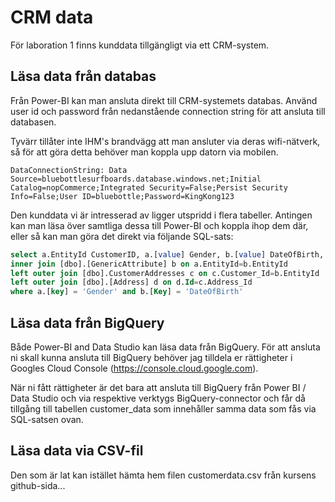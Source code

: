 # CRM data

För laboration 1 finns kunddata tillgängligt via ett CRM-system.

## Läsa data från databas

Från Power-BI kan man ansluta direkt till CRM-systemets databas. Använd user id och password från nedanstående connection string för att ansluta till databasen.

Tyvärr tillåter inte IHM's brandvägg att man ansluter via deras wifi-nätverk, så för att göra detta behöver man koppla upp datorn via mobilen.


```
DataConnectionString: Data Source=bluebottlesurfboards.database.windows.net;Initial Catalog=nopCommerce;Integrated Security=False;Persist Security Info=False;User ID=bluebottle;Password=KingKong123
```

Den kunddata vi är intresserad av ligger utspridd i flera tabeller. Antingen kan man läsa över samtliga dessa till Power-BI och koppla ihop dem där, eller så kan man göra det direkt via följande SQL-sats:

```sql
select a.EntityId CustomerID, a.[value] Gender, b.[value] DateOfBirth, d.ZipPostalCode from [dbo].[GenericAttribute] a
inner join [dbo].[GenericAttribute] b on a.EntityId=b.EntityId
left outer join [dbo].CustomerAddresses c on c.Customer_Id=b.EntityId
left outer join [dbo].[Address] d on d.Id=c.Address_Id
where a.[key] = 'Gender' and b.[Key] = 'DateOfBirth'
```


## Läsa data från BigQuery

Både Power-BI and Data Studio kan läsa data från BigQuery. För att ansluta ni skall kunna ansluta till BigQuery behöver jag tilldela er rättigheter i Googles Cloud Console (https://console.cloud.google.com).

När ni fått rättigheter är det bara att ansluta till BigQuery från Power BI / Data Studio och via respektive verktygs BigQuery-connector och får då tillgång till tabellen customer_data som innehåller samma data som fås via SQL-satsen ovan.


## Läsa data via CSV-fil

Den som är lat kan istället hämta hem filen customerdata.csv från kursens github-sida...
